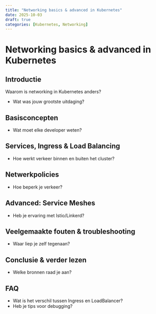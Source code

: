 ```yaml
---
title: "Networking basics & advanced in Kubernetes"
date: 2025-10-03
draft: true
categories: [Kubernetes, Networking]
---
```


# Networking basics & advanced in Kubernetes

## Introductie
Waarom is networking in Kubernetes anders?
- Wat was jouw grootste uitdaging?

## Basisconcepten
- Wat moet elke developer weten?

## Services, Ingress & Load Balancing
- Hoe werkt verkeer binnen en buiten het cluster?

## Netwerkpolicies
- Hoe beperk je verkeer?

## Advanced: Service Meshes
- Heb je ervaring met Istio/Linkerd?

## Veelgemaakte fouten & troubleshooting
- Waar liep je zelf tegenaan?

## Conclusie & verder lezen
- Welke bronnen raad je aan?

## FAQ
- Wat is het verschil tussen Ingress en LoadBalancer?
- Heb je tips voor debugging?